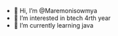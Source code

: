 - 👋 Hi, I’m @Maremonisowmya
- 👀 I’m interested in btech 4rth year
- 🌱 I’m currently learning java


<!---
Maremonisowmya/Maremonisowmya is a ✨ special ✨ repository because its `README.md` (this file) appears on your GitHub profile.
You can click the Preview link to take a look at your changes.
--->
